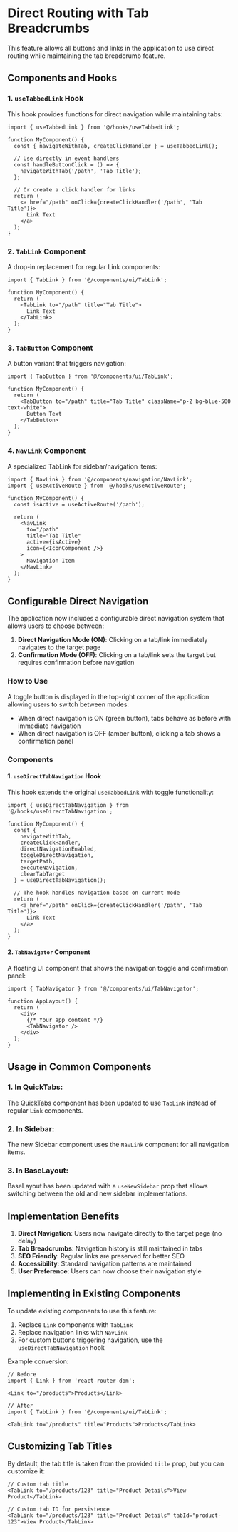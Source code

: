 # Direct Routing with Tab Breadcrumbs

This feature allows all buttons and links in the application to use direct routing while maintaining the tab breadcrumb feature.

## Components and Hooks

### 1. `useTabbedLink` Hook

This hook provides functions for direct navigation while maintaining tabs:

```tsx
import { useTabbedLink } from '@/hooks/useTabbedLink';

function MyComponent() {
  const { navigateWithTab, createClickHandler } = useTabbedLink();
  
  // Use directly in event handlers
  const handleButtonClick = () => {
    navigateWithTab('/path', 'Tab Title');
  };
  
  // Or create a click handler for links
  return (
    <a href="/path" onClick={createClickHandler('/path', 'Tab Title')}>
      Link Text
    </a>
  );
}
```

### 2. `TabLink` Component

A drop-in replacement for regular Link components:

```tsx
import { TabLink } from '@/components/ui/TabLink';

function MyComponent() {
  return (
    <TabLink to="/path" title="Tab Title">
      Link Text
    </TabLink>
  );
}
```

### 3. `TabButton` Component

A button variant that triggers navigation:

```tsx
import { TabButton } from '@/components/ui/TabLink';

function MyComponent() {
  return (
    <TabButton to="/path" title="Tab Title" className="p-2 bg-blue-500 text-white">
      Button Text
    </TabButton>
  );
}
```

### 4. `NavLink` Component

A specialized TabLink for sidebar/navigation items:

```tsx
import { NavLink } from '@/components/navigation/NavLink';
import { useActiveRoute } from '@/hooks/useActiveRoute';

function MyComponent() {
  const isActive = useActiveRoute('/path');
  
  return (
    <NavLink 
      to="/path" 
      title="Tab Title" 
      active={isActive}
      icon={<IconComponent />}
    >
      Navigation Item
    </NavLink>
  );
}
```

## Configurable Direct Navigation

The application now includes a configurable direct navigation system that allows users to choose between:

1. **Direct Navigation Mode (ON)**: Clicking on a tab/link immediately navigates to the target page
2. **Confirmation Mode (OFF)**: Clicking on a tab/link sets the target but requires confirmation before navigation

### How to Use

A toggle button is displayed in the top-right corner of the application allowing users to switch between modes:

- When direct navigation is ON (green button), tabs behave as before with immediate navigation
- When direct navigation is OFF (amber button), clicking a tab shows a confirmation panel

### Components

#### 1. `useDirectTabNavigation` Hook

This hook extends the original `useTabbedLink` with toggle functionality:

```tsx
import { useDirectTabNavigation } from '@/hooks/useDirectTabNavigation';

function MyComponent() {
  const { 
    navigateWithTab, 
    createClickHandler,
    directNavigationEnabled,
    toggleDirectNavigation,
    targetPath,
    executeNavigation,
    clearTabTarget
  } = useDirectTabNavigation();
  
  // The hook handles navigation based on current mode
  return (
    <a href="/path" onClick={createClickHandler('/path', 'Tab Title')}>
      Link Text
    </a>
  );
}
```

#### 2. `TabNavigator` Component

A floating UI component that shows the navigation toggle and confirmation panel:

```tsx
import { TabNavigator } from '@/components/ui/TabNavigator';

function AppLayout() {
  return (
    <div>
      {/* Your app content */}
      <TabNavigator />
    </div>
  );
}
```

## Usage in Common Components

### 1. In QuickTabs:

The QuickTabs component has been updated to use `TabLink` instead of regular `Link` components.

### 2. In Sidebar:

The new Sidebar component uses the `NavLink` component for all navigation items.

### 3. In BaseLayout:

BaseLayout has been updated with a `useNewSidebar` prop that allows switching between the old and new sidebar implementations.

## Implementation Benefits

1. **Direct Navigation**: Users now navigate directly to the target page (no delay)
2. **Tab Breadcrumbs**: Navigation history is still maintained in tabs
3. **SEO Friendly**: Regular links are preserved for better SEO
4. **Accessibility**: Standard navigation patterns are maintained
5. **User Preference**: Users can now choose their navigation style

## Implementing in Existing Components

To update existing components to use this feature:

1. Replace `Link` components with `TabLink`
2. Replace navigation links with `NavLink`
3. For custom buttons triggering navigation, use the `useDirectTabNavigation` hook

Example conversion:

```tsx
// Before
import { Link } from 'react-router-dom';

<Link to="/products">Products</Link>

// After
import { TabLink } from '@/components/ui/TabLink';

<TabLink to="/products" title="Products">Products</TabLink>
```

## Customizing Tab Titles

By default, the tab title is taken from the provided `title` prop, but you can customize it:

```tsx
// Custom tab title
<TabLink to="/products/123" title="Product Details">View Product</TabLink>

// Custom tab ID for persistence
<TabLink to="/products/123" title="Product Details" tabId="product-123">View Product</TabLink>
``` 